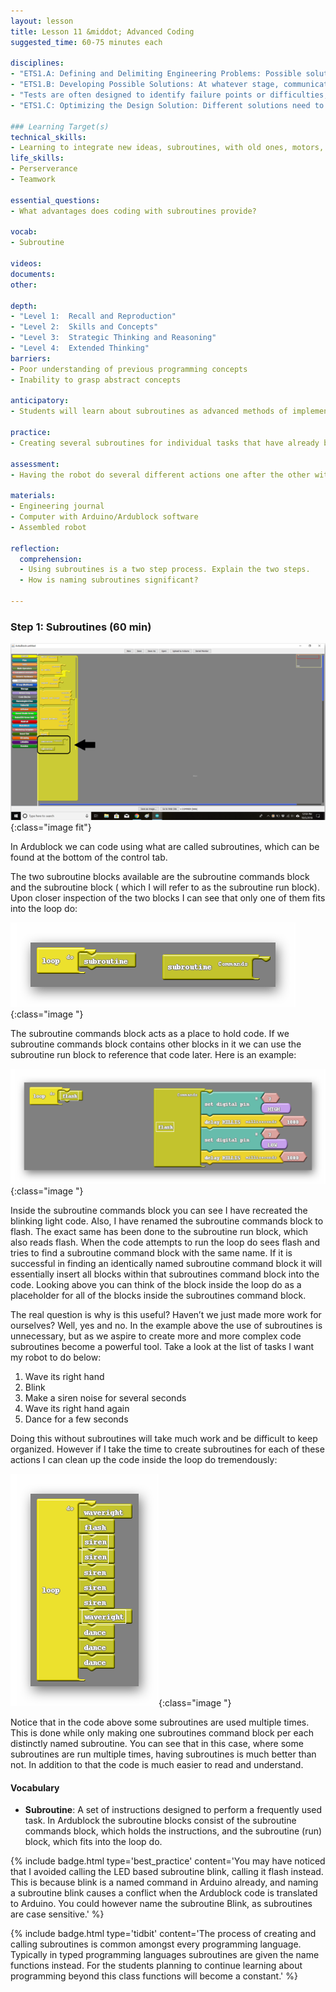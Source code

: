 ```yaml
---
layout: lesson
title: Lesson 11 &middot; Advanced Coding
suggested_time: 60-75 minutes each

disciplines: 
- "ETS1.A: Defining and Delimiting Engineering Problems: Possible solutions to a problem are limited by available materials and resources (constraints). The success of a designed solution is determined by considering the desired features of a solution (criteria). Different proposals for solutions can be compared on the basis of how well each one meets the specified criteria for success or how well each takes the constraints into account. (3-5-ETS1-1)"
- "ETS1.B: Developing Possible Solutions: At whatever stage, communicating with peers about proposed solutions is an important part of the design process, and shared ideas can lead to improved designs. (3-5-ETS1-2)"
- "Tests are often designed to identify failure points or difficulties, which suggest the elements of the design that need to be improved. (3-5-ETS1-3)"
- "ETS1.C: Optimizing the Design Solution: Different solutions need to be tested in order to determine which of them best solves the problem, given the criteria and the constraints. (3-5-ETS1-3)"

### Learning Target(s)
technical_skills:
- Learning to integrate new ideas, subroutines, with old ones, motors, LEDs and buzzers.
life_skills:
- Perserverance
- Teamwork

essential_questions:
- What advantages does coding with subroutines provide?

vocab:
- Subroutine

videos:
documents:
other:

depth:
- "Level 1:  Recall and Reproduction"
- "Level 2:  Skills and Concepts"
- "Level 3:  Strategic Thinking and Reasoning"
- "Level 4:  Extended Thinking"
barriers:
- Poor understanding of previous programming concepts
- Inability to grasp abstract concepts

anticipatory:
- Students will learn about subroutines as advanced methods of implementing previous coding ideas.

practice:
- Creating several subroutines for individual tasks that have already been covered i.e. waving, blinking, siren noises etc.

assessment:
- Having the robot do several different actions one after the other with the use of subroutines.

materials:
- Engineering journal
- Computer with Arduino/Ardublock software
- Assembled robot

reflection:
  comprehension: 
  - Using subroutines is a two step process. Explain the two steps.
  - How is naming subroutines significant?

---
```


### Step 1:  Subroutines (60 min)
![fig 15.1](fig-15_1.png){:class="image fit"} 

In Ardublock we can code using what are called subroutines, which can be found at the bottom of the control tab.  

The two subroutine blocks available are the subroutine commands block and the subroutine block ( which I will refer to as the subroutine run block). Upon closer inspection of the two blocks I can see that only one of them fits into the loop do:

![fig 15.2](fig-15_2.png){:class="image "}

The subroutine commands block acts as a place to hold code. If we subroutine commands block contains other blocks in it we can use the subroutine run block to reference that code later. Here is an example:

![fig 15.3](fig-15_3.png){:class="image "}

Inside the subroutine commands block you can see I have recreated the blinking light code. Also, I have renamed the subroutine commands block to flash. The exact same has been done to the subroutine run block, which also reads flash. When the code attempts to run the loop do sees flash and tries to find a subroutine command block with the same name. If it is successful in finding an identically named subroutine command block it will essentially insert all blocks within that subroutines command block into the code. Looking above you can think of the block inside the loop do as a placeholder for all of the blocks inside the subroutines command block.

The real question is why is this useful? Haven’t we just made more work for ourselves? Well, yes and no. In the example above the use of subroutines is unnecessary, but as we aspire to create more and more complex code subroutines become a powerful tool. Take a look at the list of tasks I want my robot to do below:

1. Wave its right hand
2. Blink
3. Make a siren noise for several seconds
4. Wave its right hand again
5. Dance for a few seconds

Doing this without subroutines will take  much work and be difficult to keep organized. However if I take the time to create subroutines for each of these actions I can clean up the code inside the loop do tremendously:

![fig 15.4](fig-15_4.png){:class="image "}

Notice that in the code above some subroutines are used multiple times. This is done while only making one subroutines command block per each distinctly named subroutine. You can see that in this case, where some subroutines are run multiple times, having subroutines is much better than not. In addition to that the code is much easier to read and understand.

#### Vocabulary
 * **Subroutine**: A set of instructions designed to perform a frequently used task. In Ardublock the subroutine blocks consist of the subroutine commands block, which holds the instructions, and the subroutine (run) block, which fits into the loop do.

{% include badge.html type='best_practice' content='You may have noticed that I avoided calling the LED based subroutine blink, calling it flash instead. This is because blink is a named command in Arduino already, and naming a subroutine blink causes a conflict when the Ardublock code is translated to Arduino. You could however name the subroutine Blink, as subroutines are case sensitive.' %}

{% include badge.html type='tidbit' content='The process of creating and calling subroutines is common amongst every programming language. Typically in typed programming languages subroutines are given the name functions instead. For the students planning to continue learning about programming beyond this class functions will become a constant.' %}